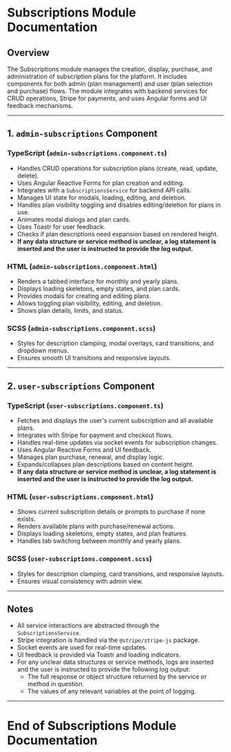 # Subscriptions Module Documentation

## Overview
The Subscriptions module manages the creation, display, purchase, and administration of subscription plans for the platform. It includes components for both admin (plan management) and user (plan selection and purchase) flows. The module integrates with backend services for CRUD operations, Stripe for payments, and uses Angular forms and UI feedback mechanisms.

---

## 1. `admin-subscriptions` Component

### TypeScript (`admin-subscriptions.component.ts`)
- Handles CRUD operations for subscription plans (create, read, update, delete).
- Uses Angular Reactive Forms for plan creation and editing.
- Integrates with a `SubscriptionsService` for backend API calls.
- Manages UI state for modals, loading, editing, and deletion.
- Handles plan visibility toggling and disables editing/deletion for plans in use.
- Animates modal dialogs and plan cards.
- Uses Toastr for user feedback.
- Checks if plan descriptions need expansion based on rendered height.
- **If any data structure or service method is unclear, a log statement is inserted and the user is instructed to provide the log output.**

### HTML (`admin-subscriptions.component.html`)
- Renders a tabbed interface for monthly and yearly plans.
- Displays loading skeletons, empty states, and plan cards.
- Provides modals for creating and editing plans.
- Allows toggling plan visibility, editing, and deletion.
- Shows plan details, limits, and status.

### SCSS (`admin-subscriptions.component.scss`)
- Styles for description clamping, modal overlays, card transitions, and dropdown menus.
- Ensures smooth UI transitions and responsive layouts.

---

## 2. `user-subscriptions` Component

### TypeScript (`user-subscriptions.component.ts`)
- Fetches and displays the user's current subscription and all available plans.
- Integrates with Stripe for payment and checkout flows.
- Handles real-time updates via socket events for subscription changes.
- Uses Angular Reactive Forms and UI feedback.
- Manages plan purchase, renewal, and display logic.
- Expands/collapses plan descriptions based on content height.
- **If any data structure or service method is unclear, a log statement is inserted and the user is instructed to provide the log output.**

### HTML (`user-subscriptions.component.html`)
- Shows current subscription details or prompts to purchase if none exists.
- Renders available plans with purchase/renewal actions.
- Displays loading skeletons, empty states, and plan features.
- Handles tab switching between monthly and yearly plans.

### SCSS (`user-subscriptions.component.scss`)
- Styles for description clamping, card transitions, and responsive layouts.
- Ensures visual consistency with admin view.

---

## Notes
- All service interactions are abstracted through the `SubscriptionsService`.
- Stripe integration is handled via the `@stripe/stripe-js` package.
- Socket events are used for real-time updates.
- UI feedback is provided via Toastr and loading indicators.
- For any unclear data structures or service methods, logs are inserted and the user is instructed to provide the following log output:
  - The full response or object structure returned by the service or method in question.
  - The values of any relevant variables at the point of logging.

---

# End of Subscriptions Module Documentation 